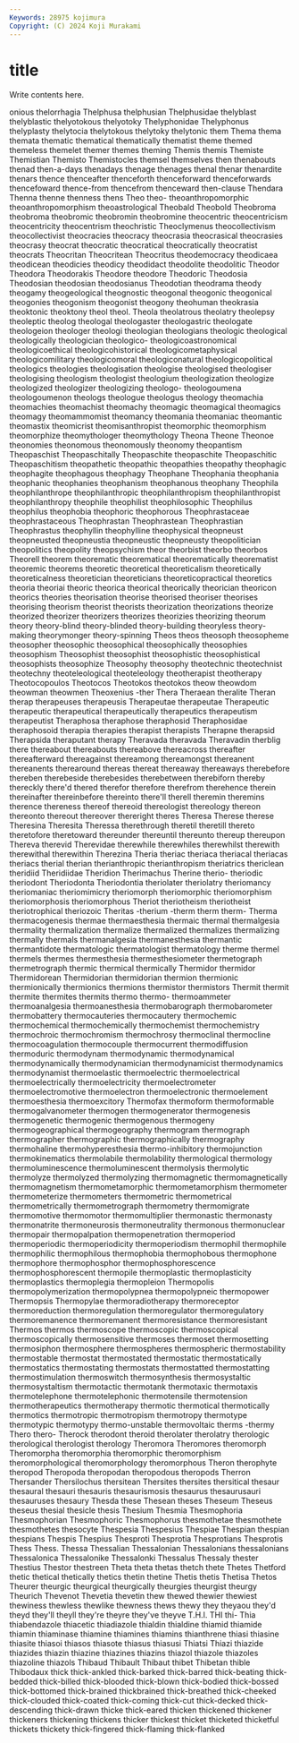 ```yaml
---
Keywords: 28975 kojimura
Copyright: (C) 2024 Koji Murakami
---
```


# title

Write contents here.



onious thelorrhagia
Thelphusa thelphusian Thelphusidae thelyblast thelyblastic thelyotokous thelyotoky Thelyphonidae Thelyphonus thelyplasty
thelytocia thelytokous thelytoky thelytonic them Thema thema themata thematic thematical
thematically thematist theme themed themeless themelet themer themes theming Themis
themis Themiste Themistian Themisto Themistocles themsel themselves then thenabouts thenad
then-a-days thenadays thenage thenages thenal thenar thenardite thenars thence thenceafter
thenceforth thenceforward thenceforwards thencefoward thence-from thencefrom thenceward then-clause Thendara Thenna
thenne thenness thens Theo theo- theoanthropomorphic theoanthropomorphism theoastrological Theobald Theobold
Theobroma theobroma theobromic theobromin theobromine theocentric theocentricism theocentricity theocentrism theochristic
Theoclymenus theocollectivism theocollectivist theocracies theocracy theocrasia theocrasical theocrasies theocrasy theocrat
theocratic theocratical theocratically theocratist theocrats Theocritan Theocritean Theocritus theodemocracy theodicaea
theodicean theodicies theodicy theodidact theodolite theodolitic Theodor Theodora Theodorakis Theodore
theodore Theodoric Theodosia Theodosian theodosian theodosianus Theodotian theodrama theody theogamy
theogeological theognostic theogonal theogonic theogonical theogonies theogonism theogonist theogony theohuman
theokrasia theoktonic theoktony theol theol. Theola theolatrous theolatry theolepsy theoleptic
theolog theologal theologaster theologastric theologate theologeion theologer theologi theologian theologians
theologic theological theologically theologician theologico- theologicoastronomical theologicoethical theologicohistorical theologicometaphysical theologicomilitary
theologicomoral theologiconatural theologicopolitical theologics theologies theologisation theologise theologised theologiser theologising
theologism theologist theologium theologization theologize theologized theologizer theologizing theologo- theologoumena
theologoumenon theologs theologue theologus theology theomachia theomachies theomachist theomachy theomagic
theomagical theomagics theomagy theomammomist theomancy theomania theomaniac theomantic theomastix theomicrist
theomisanthropist theomorphic theomorphism theomorphize theomythologer theomythology Theona Theone Theonoe theonomies
theonomous theonomously theonomy theopantism Theopaschist Theopaschitally Theopaschite theopaschite Theopaschitic Theopaschitism
theopathetic theopathic theopathies theopathy theophagic theophagite theophagous theophagy Theophane Theophania
theophania theophanic theophanies theophanism theophanous theophany Theophila theophilanthrope theophilanthropic theophilanthropism
theophilanthropist theophilanthropy theophile theophilist theophilosophic Theophilus theophilus theophobia theophoric theophorous
Theophrastaceae theophrastaceous Theophrastan Theophrastean Theophrastian Theophrastus theophyllin theophylline theophysical theopneust
theopneusted theopneustia theopneustic theopneusty theopolitician theopolitics theopolity theopsychism theor theorbist
theorbo theorbos Theorell theorem theorematic theorematical theorematically theorematist theoremic theorems
theoretic theoretical theoreticalism theoretically theoreticalness theoretician theoreticians theoreticopractical theoretics theoria
theoriai theoric theorica theorical theorically theorician theoricon theorics theories theorisation
theorise theorised theoriser theorises theorising theorism theorist theorists theorization theorizations
theorize theorized theorizer theorizers theorizes theorizies theorizing theorum theory theory-blind
theory-blinded theory-building theoryless theory-making theorymonger theory-spinning Theos theos theosoph theosopheme
theosopher theosophic theosophical theosophically theosophies theosophism Theosophist theosophist theosophistic theosophistical
theosophists theosophize Theosophy theosophy theotechnic theotechnist theotechny theoteleological theoteleology theotherapist
theotherapy Theotocopoulos Theotocos Theotokos theotokos theow theowdom theowman theowmen Theoxenius
-ther Thera Theraean theralite Theran therap therapeuses therapeusis Therapeutae therapeutae
Therapeutic therapeutic therapeutical therapeutically therapeutics therapeutism therapeutist Theraphosa theraphose theraphosid
Theraphosidae theraphosoid therapia therapies therapist therapists Therapne therapsid Therapsida theraputant
therapy Theravada theravada Theravadin therblig there thereabout thereabouts thereabove thereacross
thereafter thereafterward thereagainst thereamong thereamongst thereanent thereanents therearound thereas thereat
thereaway thereaways therebefore thereben therebeside therebesides therebetween therebiforn thereby thereckly
there'd thered therefor therefore therefrom therehence therein thereinafter thereinbefore thereinto
there'll therell theremin theremins therence thereness thereof thereoid thereologist thereology
thereon thereonto thereout thereover thereright theres Theresa Therese therese Theresina
Theresita Theressa therethrough theretil theretill thereto theretofore theretoward thereunder thereuntil
thereunto thereup thereupon Thereva therevid Therevidae therewhile therewhiles therewhilst therewith
therewithal therewithin Therezina Theria theriac theriaca theriacal theriacas theriacs therial
therian therianthropic therianthropism theriatrics thericlean theridiid Theridiidae Theridion Therimachus Therine
therio- theriodic theriodont Theriodonta Theriodontia theriolater theriolatry theriomancy theriomaniac theriomimicry
theriomorph theriomorphic theriomorphism theriomorphosis theriomorphous Theriot theriotheism theriotheist theriotrophical theriozoic
Theritas -therium -therm therm therm- Therma thermacogenesis thermae thermaesthesia thermaic
thermal thermalgesia thermality thermalization thermalize thermalized thermalizes thermalizing thermally thermals
thermanalgesia thermanesthesia thermantic thermantidote thermatologic thermatologist thermatology therme thermel thermels
thermes thermesthesia thermesthesiometer thermetograph thermetrograph thermic thermical thermically Thermidor thermidor
Thermidorean Thermidorian thermidorian thermion thermionic thermionically thermionics thermions thermistor thermistors
Thermit thermit thermite thermites thermits thermo thermo- thermoammeter thermoanalgesia thermoanesthesia
thermobarograph thermobarometer thermobattery thermocauteries thermocautery thermochemic thermochemical thermochemically thermochemist thermochemistry
thermochroic thermochromism thermochrosy thermoclinal thermocline thermocoagulation thermocouple thermocurrent thermodiffusion thermoduric
thermodynam thermodynamic thermodynamical thermodynamically thermodynamician thermodynamicist thermodynamics thermodynamist thermoelastic thermoelectric
thermoelectrical thermoelectrically thermoelectricity thermoelectrometer thermoelectromotive thermoelectron thermoelectronic thermoelement thermoesthesia thermoexcitory
Thermofax thermoform thermoformable thermogalvanometer thermogen thermogenerator thermogenesis thermogenetic thermogenic thermogenous
thermogeny thermogeographical thermogeography thermogram thermograph thermographer thermographic thermographically thermography thermohaline
thermohyperesthesia thermo-inhibitory thermojunction thermokinematics thermolabile thermolability thermological thermology thermoluminescence thermoluminescent
thermolysis thermolytic thermolyze thermolyzed thermolyzing thermomagnetic thermomagnetically thermomagnetism thermometamorphic thermometamorphism
thermometer thermometerize thermometers thermometric thermometrical thermometrically thermometrograph thermometry thermomigrate thermomotive
thermomotor thermomultiplier thermonastic thermonasty thermonatrite thermoneurosis thermoneutrality thermonous thermonuclear thermopair
thermopalpation thermopenetration thermoperiod thermoperiodic thermoperiodicity thermoperiodism thermophil thermophile thermophilic thermophilous
thermophobia thermophobous thermophone thermophore thermophosphor thermophosphorescence thermophosphorescent thermopile thermoplastic thermoplasticity
thermoplastics thermoplegia thermopleion Thermopolis thermopolymerization thermopolypnea thermopolypneic thermopower Thermopsis Thermopylae
thermoradiotherapy thermoreceptor thermoreduction thermoregulation thermoregulator thermoregulatory thermoremanence thermoremanent thermoresistance thermoresistant
Thermos thermos thermoscope thermoscopic thermoscopical thermoscopically thermosensitive thermoses thermoset thermosetting
thermosiphon thermosphere thermospheres thermospheric thermostability thermostable thermostat thermostated thermostatic thermostatically
thermostatics thermostating thermostats thermostatted thermostatting thermostimulation thermoswitch thermosynthesis thermosystaltic thermosystaltism
thermotactic thermotank thermotaxic thermotaxis thermotelephone thermotelephonic thermotensile thermotension thermotherapeutics thermotherapy
thermotic thermotical thermotically thermotics thermotropic thermotropism thermotropy thermotype thermotypic thermotypy
thermo-unstable thermovoltaic therms -thermy Thero thero- Therock therodont theroid therolater
therolatry therologic therological therologist therology Theromora Theromores theromorph Theromorpha theromorphia
theromorphic theromorphism theromorphological theromorphology theromorphous Theron therophyte theropod Theropoda theropodan
theropodous theropods Therron Thersander Thersilochus thersitean Thersites thersites thersitical thesaur
thesaural thesauri thesauris thesaurismosis thesaurus thesaurusauri thesauruses thesaury Thesda these
Thesean theses Theseum Theseus theseus thesial thesicle thesis Thesium Thesmia
Thesmophoria Thesmophorian Thesmophoric Thesmophorus thesmothetae thesmothete thesmothetes thesocyte Thespesia Thespesius
Thespiae Thespian thespian thespians Thespis Thespius Thesproti Thesprotia Thesprotians Thesprotis
Thess Thess. Thessa Thessalian Thessalonian Thessalonians thessalonians Thessalonica Thessalonike Thessalonki
Thessalus Thessaly thester Thestius Thestor thestreen Theta theta thetas thetch
thete Thetes Thetford thetic thetical thetically thetics thetin thetine Thetis
thetis Thetisa Thetos Theurer theurgic theurgical theurgically theurgies theurgist theurgy
Theurich Thevenot Thevetia thevetin thew thewed thewier thewiest thewiness thewless
thewlike thewness thews thewy they theyaou they'd theyd they'll theyll
they're theyre they've theyve T.H.I. THI thi- Thia thiabendazole thiacetic
thiadiazole thialdin thialdine thiamid thiamide thiamin thiaminase thiamine thiamines thiamins
thianthrene thiasi thiasine thiasite thiasoi thiasos thiasote thiasus thiasusi Thiatsi
Thiazi thiazide thiazides thiazin thiazine thiazines thiazins thiazol thiazole thiazoles
thiazoline thiazols Thibaud Thibault Thibaut thibet Thibetan thible Thibodaux thick
thick-ankled thick-barked thick-barred thick-beating thick-bedded thick-billed thick-blooded thick-blown thick-bodied thick-bossed
thick-bottomed thick-brained thickbrained thick-breathed thick-cheeked thick-clouded thick-coated thick-coming thick-cut thick-decked
thick-descending thick-drawn thicke thick-eared thicken thickened thickener thickeners thickening thickens
thicker thickest thicket thicketed thicketful thickets thickety thick-fingered thick-flaming thick-flanked
